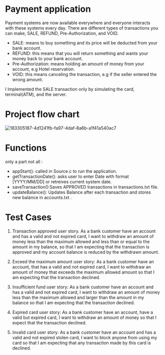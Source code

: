 # Payment application
Payment systems are now available everywhere and everyone interacts with these systems every day.
There are different types of transactions you can make, SALE, REFUND, Pre-Authorization, and VOID.

- SALE: means to buy something and its price will be deducted from your bank account.
- REFUND: this means that you will return something and wants your money back to your bank account.
- Pre-Authorization: means holding an amount of money from your account, e.g Hotel reservation.
- VOID: this means canceling the transaction, e.g if the seller entered the wrong amount.
  
I Implemented the SALE transaction only by simulating the card, terminal(ATM), and the server.
# Project flow chart 
![183305187-4d1241fb-fa97-4daf-8a6b-a1f41a540ac7](https://github.com/MuhammedRabie/Payment-App/assets/66913233/3b3bfcd2-179b-4f67-9cdd-75f5b58184a5)
# Functions
only a part not all : 
- appStart(): called in Source.c to run the application.
- getTransactionDate(): asks user to enter Date with format [YYYY/MM/DD] or retreives current system date.
- saveTransaction():Saves APPROVED transactions in transactions.txt file.
- updateBalance(): Updates Balance after each transaction and stores new balance in accounts.txt .
# Test Cases
1. Transaction approved user story.
As a bank customer have an account and has a valid and not expired card, I want to withdraw an amount of money less than the maximum allowed and less than or equal to the amount in my balance, so that I am expecting that the transaction is approved and my account balance is reduced by the withdrawn amount.

2. Exceed the maximum amount user story:
As a bank customer have an account, that has a valid and not expired card, I want to withdraw an amount of money that exceeds the maximum allowed amount so that I am expecting that the transaction declined.

3. Insufficient fund user story:
As a bank customer have an account and has a valid and not expired card, I want to withdraw an amount of money less than the maximum allowed and larger than the amount in my balance so that I am expecting that the transaction declined.

4. Expired card user story:
As a bank customer have an account, have a valid but expired card, I want to withdraw an amount of money so that I expect that the transaction declined.

5. Invalid card user story:
As a bank customer have an account and has a valid and not expired stolen card, I want to block anyone from using my card so that I am expecting that any transaction made by this card is declined.
